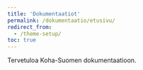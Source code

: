 ```yaml
---
title: 'Dokumentaatiot'
permalink: /dokumentaatio/etusivu/
redirect_from:
  - /theme-setup/
toc: true
---
```


Tervetuloa Koha-Suomen dokumentaatioon.
